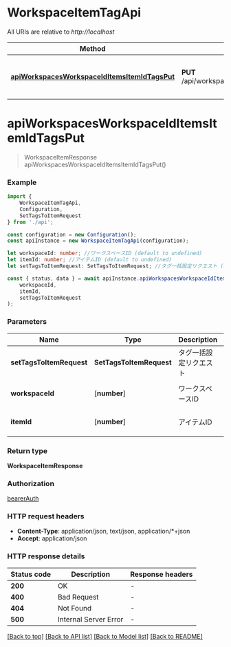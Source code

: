 # WorkspaceItemTagApi

All URIs are relative to *http://localhost*

|Method | HTTP request | Description|
|------------- | ------------- | -------------|
|[**apiWorkspacesWorkspaceIdItemsItemIdTagsPut**](#apiworkspacesworkspaceiditemsitemidtagsput) | **PUT** /api/workspaces/{workspaceId}/items/{itemId}/tags | ワークスペースアイテムのタグを一括設定|

# **apiWorkspacesWorkspaceIdItemsItemIdTagsPut**
> WorkspaceItemResponse apiWorkspacesWorkspaceIdItemsItemIdTagsPut()


### Example

```typescript
import {
    WorkspaceItemTagApi,
    Configuration,
    SetTagsToItemRequest
} from './api';

const configuration = new Configuration();
const apiInstance = new WorkspaceItemTagApi(configuration);

let workspaceId: number; //ワークスペースID (default to undefined)
let itemId: number; //アイテムID (default to undefined)
let setTagsToItemRequest: SetTagsToItemRequest; //タグ一括設定リクエスト (optional)

const { status, data } = await apiInstance.apiWorkspacesWorkspaceIdItemsItemIdTagsPut(
    workspaceId,
    itemId,
    setTagsToItemRequest
);
```

### Parameters

|Name | Type | Description  | Notes|
|------------- | ------------- | ------------- | -------------|
| **setTagsToItemRequest** | **SetTagsToItemRequest**| タグ一括設定リクエスト | |
| **workspaceId** | [**number**] | ワークスペースID | defaults to undefined|
| **itemId** | [**number**] | アイテムID | defaults to undefined|


### Return type

**WorkspaceItemResponse**

### Authorization

[bearerAuth](../README.md#bearerAuth)

### HTTP request headers

 - **Content-Type**: application/json, text/json, application/*+json
 - **Accept**: application/json


### HTTP response details
| Status code | Description | Response headers |
|-------------|-------------|------------------|
|**200** | OK |  -  |
|**400** | Bad Request |  -  |
|**404** | Not Found |  -  |
|**500** | Internal Server Error |  -  |

[[Back to top]](#) [[Back to API list]](../README.md#documentation-for-api-endpoints) [[Back to Model list]](../README.md#documentation-for-models) [[Back to README]](../README.md)

